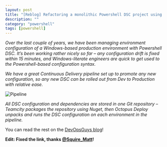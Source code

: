```yaml
---
layout: post
title: "[Reblog] Refactoring a monolithic Powershell DSC project using PSForge"
description: ""
category: "powershell"
tags: [powershell]
---
```


*Over the last couple of years, we have been managing environment configuration of a Windows-based production environment with Powershell DSC. It’s been working rather nicely so far – any configuration drift is fixed within 15 minutes, and Windows-literate engineers are quick to get used to the Powershell-based configuration syntax.*

*We have a great Continuous Delivery pipeline set up to promote any new configuration, so any new DSC can be rolled out from Dev to Production with relative ease.*

![Pipeline](https://www.devopsguys.com/wp-content/uploads/2017/06/continuous_delivery_pipeline.png)

*All DSC configuration and dependencies are stored in one Git repository – Teamcity packages the repository using Nuget, then Octopus Deploy unpacks and runs the DSC configuration on each environment in the pipeline.*

You can read the rest on the [DevOpsGuys blog](https://www.devopsguys.com/2017/06/29/refactoring-monolithic-powershell-dsc-project-using-psforge/)!

**Edit: Fixed the link, thanks [@Squire_Matt](https://twitter.com/Squire_Matt)!**